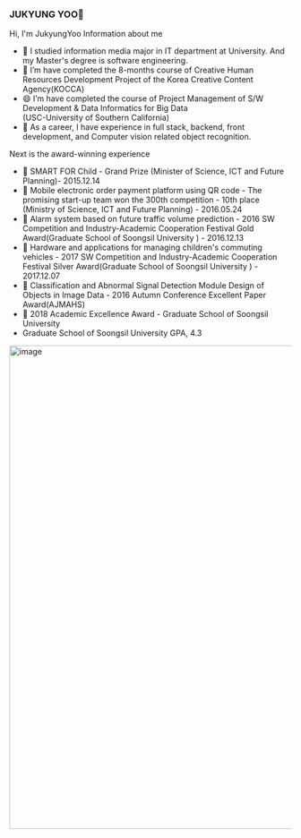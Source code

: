 ### JUKYUNG YOO👋


>
Hi, I'm JukyungYoo
Information about me
- 🔭 I studied information media major in IT department at University. And my Master's degree is software engineering.
- 🌱 I’m have completed the 8-months course of Creative Human Resources Development Project of the Korea Creative Content Agency(KOCCA)
- 😄 I’m have completed the course of Project Management of S/W Development & Data Informatics for Big Data
     </br>(USC-University of Southern California)
- 👯 As a career, I have experience in full stack, backend, front development, and Computer vision related object recognition.
>
Next is the award-winning experience
- 🌱 SMART FOR Child  - Grand Prize (Minister of Science, ICT and Future Planning)- 2015.12.14
- 🌱 Mobile electronic order payment platform using QR code - The promising start-up team won the 300th competition - 10th place
    </br>(Ministry of Science, ICT and Future Planning) - 2016.05.24
- 🌱 Alarm system based on future traffic volume prediction - 2016 SW Competition and Industry-Academic Cooperation Festival Gold Award(Graduate School of Soongsil University
) - 2016.12.13
- 🌱 Hardware and applications for managing children's commuting vehicles - 2017 SW Competition and Industry-Academic Cooperation Festival Silver Award(Graduate School of Soongsil University
) - 2017.12.07
- 🌱 Classification and Abnormal Signal Detection Module Design of Objects in Image Data - 2016 Autumn Conference Excellent Paper Award(AJMAHS)
- 🌱 2018 Academic Excellence Award - Graduate School of Soongsil University
- Graduate School of Soongsil University GPA, 4.3

<img width="864" alt="image" src="https://github.com/JUKYUNGYOO/JUKYUNGYOO/assets/14118735/b5f207ad-4038-4572-8395-69bdc937e639">

